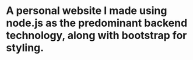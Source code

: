 # A personal website I made using node.js as the predominant backend technology, along with bootstrap for styling.
